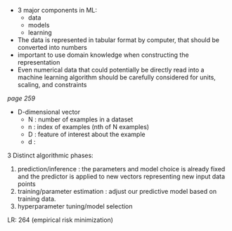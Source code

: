 - 3 major components in ML: 
  - data
  - models
  - learning
- The data is represented in tabular format by computer, that should be converted into numbers
- important to use domain knowledge when constructing the representation
- Even numerical data that could potentially be
directly read into a machine learning algorithm should be carefully 
considered for units, scaling, and constraints

_page 259_ 
- D-dimensional vector
  - N : number of examples in a dataset
  - n : index of examples (nth of N examples)
  - D : feature of interest about the example
  - d : 

3 Distinct algorithmic phases:
1. prediction/inference : the parameters and model choice is already
fixed and the predictor is applied to new vectors representing new input
data points
2. training/parameter estimation : adjust our predictive model based on 
training data.
3. hyperparameter tuning/model selection

LR: 264 (empirical risk minimization)
